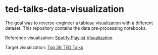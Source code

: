# ted-talks-data-visualization

The goal was to reverse-engineer a tableau visualization with a different dataset. This repository contains the data pre-processing notebooks.

Reference visualization: [Spotify Playlist Visualization](https://public.tableau.com/profile/adam.e.mccann#!/vizhome/FedTechPPDOffsitePlaylist/TechPPDOffsite)

Target visualization: [Top 36 TED Talks](https://public.tableau.com/profile/rajan.mehta#!/vizhome/Top36TEDTalks/Dashboard2)





